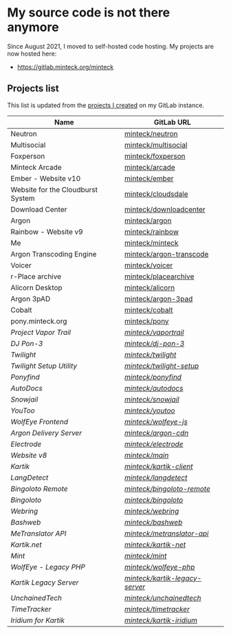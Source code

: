 <!-- WARNING: Do not modify this file, modify README.mdt instead. This file will get overwritten whenever the project fetcher runs. Publish date: 2022-06-08T10:01:00.200Z -->
 # My source code is not there anymore
 
 Since August 2021, I moved to self-hosted code hosting. My projects are now hosted here:
 * https://gitlab.minteck.org/minteck

## Projects list
This list is updated from the [projects I created](https://gitlab.minteck.org/users/minteck/projects) on my GitLab instance.

Name | GitLab URL
---|---
Neutron | [minteck/neutron](https://gitlab.minteck.org/minteck/neutron)
Multisocial | [minteck/multisocial](https://gitlab.minteck.org/minteck/multisocial)
Foxperson | [minteck/foxperson](https://gitlab.minteck.org/minteck/foxperson)
Minteck Arcade | [minteck/arcade](https://gitlab.minteck.org/minteck/arcade)
Ember - Website v10 | [minteck/ember](https://gitlab.minteck.org/minteck/ember)
Website for the Cloudburst System | [minteck/cloudsdale](https://gitlab.minteck.org/minteck/cloudsdale)
Download Center | [minteck/downloadcenter](https://gitlab.minteck.org/minteck/downloadcenter)
Argon | [minteck/argon](https://gitlab.minteck.org/minteck/argon)
Rainbow - Website v9 | [minteck/rainbow](https://gitlab.minteck.org/minteck/rainbow)
Me | [minteck/minteck](https://gitlab.minteck.org/minteck/minteck)
Argon Transcoding Engine | [minteck/argon-transcode](https://gitlab.minteck.org/minteck/argon-transcode)
Voicer | [minteck/voicer](https://gitlab.minteck.org/minteck/voicer)
r-Place archive | [minteck/placearchive](https://gitlab.minteck.org/minteck/placearchive)
Alicorn Desktop | [minteck/alicorn](https://gitlab.minteck.org/minteck/alicorn)
Argon 3pAD | [minteck/argon-3pad](https://gitlab.minteck.org/minteck/argon-3pad)
Cobalt | [minteck/cobalt](https://gitlab.minteck.org/minteck/cobalt)
pony.minteck.org | [minteck/pony](https://gitlab.minteck.org/minteck/pony)
*Project Vapor Trail* | *[minteck/vaportrail](https://gitlab.minteck.org/minteck/vaportrail)*
*DJ Pon-3* | *[minteck/dj-pon-3](https://gitlab.minteck.org/minteck/dj-pon-3)*
*Twilight* | *[minteck/twilight](https://gitlab.minteck.org/minteck/twilight)*
*Twilight Setup Utility* | *[minteck/twilight-setup](https://gitlab.minteck.org/minteck/twilight-setup)*
*Ponyfind* | *[minteck/ponyfind](https://gitlab.minteck.org/minteck/ponyfind)*
*AutoDocs* | *[minteck/autodocs](https://gitlab.minteck.org/minteck/autodocs)*
*Snowjail* | *[minteck/snowjail](https://gitlab.minteck.org/minteck/snowjail)*
*YouToo* | *[minteck/youtoo](https://gitlab.minteck.org/minteck/youtoo)*
*WolfEye Frontend* | *[minteck/wolfeye-js](https://gitlab.minteck.org/minteck/wolfeye-js)*
*Argon Delivery Server* | *[minteck/argon-cdn](https://gitlab.minteck.org/minteck/argon-cdn)*
*Electrode* | *[minteck/electrode](https://gitlab.minteck.org/minteck/electrode)*
*Website v8* | *[minteck/main](https://gitlab.minteck.org/minteck/main)*
*Kartik* | *[minteck/kartik-client](https://gitlab.minteck.org/minteck/kartik-client)*
*LangDetect* | *[minteck/langdetect](https://gitlab.minteck.org/minteck/langdetect)*
*Bingoloto Remote* | *[minteck/bingoloto-remote](https://gitlab.minteck.org/minteck/bingoloto-remote)*
*Bingoloto* | *[minteck/bingoloto](https://gitlab.minteck.org/minteck/bingoloto)*
*Webring* | *[minteck/webring](https://gitlab.minteck.org/minteck/webring)*
*Bashweb* | *[minteck/bashweb](https://gitlab.minteck.org/minteck/bashweb)*
*MeTranslator API* | *[minteck/metranslator-api](https://gitlab.minteck.org/minteck/metranslator-api)*
*Kartik.net* | *[minteck/kartik-net](https://gitlab.minteck.org/minteck/kartik-net)*
*Mint* | *[minteck/mint](https://gitlab.minteck.org/minteck/mint)*
*WolfEye - Legacy PHP* | *[minteck/wolfeye-php](https://gitlab.minteck.org/minteck/wolfeye-php)*
*Kartik Legacy Server* | *[minteck/kartik-legacy-server](https://gitlab.minteck.org/minteck/kartik-legacy-server)*
*UnchainedTech* | *[minteck/unchainedtech](https://gitlab.minteck.org/minteck/unchainedtech)*
*TimeTracker* | *[minteck/timetracker](https://gitlab.minteck.org/minteck/timetracker)*
*Iridium for Kartik* | *[minteck/kartik-iridium](https://gitlab.minteck.org/minteck/kartik-iridium)*
